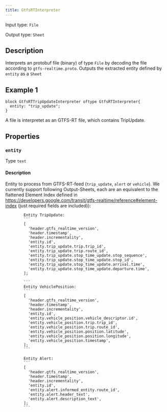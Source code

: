 ```yaml
---
title: GtfsRTInterpreter
---
```


<!-- Do NOT change this document as it is auto-generated from the language server -->

Input type: `File`

Output type: `Sheet`

## Description

Interprets an protobuf file (binary) of type `File` by decoding the file according to `gtfs-realtime.proto`. Outputs the extracted entity defined by `entity` as a `Sheet`

## Example 1

```jayvee
block GtfsRTTripUpdateInterpreter oftype GtfsRTInterpreter{
  entity: "trip_update";
}
```

A file is interpretet as an GTFS-RT file, which contains TripUpdate.

## Properties

### `entity`

Type `text`

#### Description

Entity to process from GTFS-RT-feed (`trip_update`, `alert` or `vehicle`).
            We currently support following Output-Sheets, each are an equivalent to the flattened Element Index defined in <https://developers.google.com/transit/gtfs-realtime/reference#element-index> (just required fields are included)):

            Entity TripUpdate:
            ```
            [
              'header.gtfs_realtime_version',
              'header.timestamp',
              'header.incrementality',
              'entity.id',
              'entity.trip_update.trip.trip_id',
              'entity.trip_update.trip.route_id',
              'entity.trip_update.stop_time_update.stop_sequence',
              'entity.trip_update.stop_time_update.stop_id',
              'entity.trip_update.stop_time_update.arrival.time',
              'entity.trip_update.stop_time_update.departure.time',
            ];

            ```
            Entity VehiclePosition:
            ```
            [
              'header.gtfs_realtime_version',
              'header.timestamp',
              'header.incrementality',
              'entity.id',
              'entity.vehicle_position.vehicle_descriptor.id',
              'entity.vehicle_position.trip.trip_id',
              'entity.vehicle_position.trip.route_id',
              'entity.vehicle_position.position.latitude',
              'entity.vehicle_position.position.longitude',
              'entity.vehicle_position.timestamp',
            ];
            ```

            Entity Alert:
            ```
            [
              'header.gtfs_realtime_version',
              'header.timestamp',
              'header.incrementality',
              'entity.id',
              'entity.alert.informed_entity.route_id',
              'entity.alert.header_text',
              'entity.alert.description_text',
            ];
            ```

            
